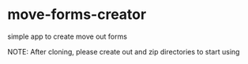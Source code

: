 # move-forms-creator
simple app to create move out forms

NOTE:
After cloning, please create out and zip directories to start using
